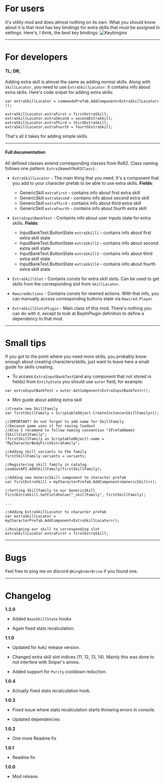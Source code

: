 # For users
It's utility mod and does almost nothing on its own.
What you should know about it is that mod has key bindings for extra skills that must be assigned in settings.
Here's, I think, the best key bindings:
![Keybingins](https://cdn.discordapp.com/attachments/706089456855154778/731500696800854036/Settings.jpg)
***
# For developers
#### TL; DR;
Adding extra skill is almost the same as adding normal skills.
Along with `SkillLocator`, you need to use `ExtraSkillLocator`. It contains info about extra skills. 
Here's code snipet for adding extra skills:
```
var extraSkillLocator = commandoPrefab.AddComponent<ExtraSkillLocator>();

extraSkillLocator.extraFirst = firstExtraSkill;
extraSkillLocator.extraSecond = secondExtraSkill;
extraSkillLocator.extraThird = thirdExtraSkill;
extraSkillLocator.extraFourth = fourthExtraSkill;
```
That's all it takes for adding simple skills.
***
#### Full documentation
All defined classes extend corresponding classes from RoR2. Class naming follows one pattern: `Extra{NameOfRoR2Class}.`

* `ExtraSkillLocator` - The main thing that you need. It's a component that you add to your character prefab to be able to use extra skills.
**Fields**:
    * GenericSkill `extraFirst` - contains info about first extra skill
    * GenericSkill `extraSecond` - contains info about second extra skill
    * GenericSkill `extraThird` - contains info about third extra skill
    * GenericSkill `extraFourth` - contains info about fourth extra skill

* `ExtraInputBankTest` - Containts info about user inputs state for extra skills.
**Fields**:
    * InputBankTest.ButtonState `extraSkill1` - contains info about first extra skill state
    * InputBankTest.ButtonState `extraSkill2` - contains info about second extra skill state
    * InputBankTest.ButtonState `extraSkill3` - contains info about third extra skill state
    * InputBankTest.ButtonState `extraSkill4` - contains info about fourth extra skill state

* `ExtraSkillSlot` - Contains consts for extra skill slots. Can be used to get skills from the corresponding slot from `SkillLocator`.

* `RewiredActions` - Contains consts for rewired actions. With that info, you can manually access corresponding buttons state via `Rewired.Player`

* `ExtraSkillSlotsPlugin` - Main class of this mod. There's nothing you can do with it, except to look at BepInPlugin definition to define a dependency to that mod.
***
# Small tips
If you got to the point where you need more skills, you probably know enough about creating characters/skills, just want to leave here a small guide for skills creating.

* To access `ExtraInputBankTest`(and any component that not stored in fields) from `EntityState` you should use `outer` field, for example:
```
var extraInputBankTest = outer.GetComponent<ExtraInputBankTest>();
```

* Mini guide about adding extra skill
```
//Create new SkillFamily
var firstSkillFamily = ScriptableObject.CreateInstance<SkillFamily>();

//IMPORTANT! Do not forget to add name for SkillFamily 
//because game uses it for saving loadout
//Also I recomend to follow naming convention "{PrefabName}{SkillSlot}Family";
(firstSkillFamily as ScriptableObject).name = "MyCharacterBodyFirstExtraFamily";

//Adding skill variants to the family
firstSkillFamily.variants = variants;

//Registering skill family in catalog
LoadoutAPI.AddSkillFamily(firstSkillFamily);

//Adding new GenericSkill component to character prefab
var firstExtraSkill = myCharacterPrefab.AddComponent<GenericSkill>();

//Setting SkillFamily to our GenericSkill
firstExtraSkill.SetFieldValue("_skillFamily", firstSkillFamily);

...

//Adding ExtraSkillLocator to character prefab
var extraSkillLocator = myCharacterPrefab.AddComponent<ExtraSkillLocator>();

//Assigning our skill to corresponding slot
extraSkillLocator.extraFirst = firstExtraSkill;
```
***
# Bugs
Feel free to ping me on discord `@KingEnderBrine` if you found one.

***
# Changelog

**1.2.0**

* Added `BaseSkillState` hooks

* Again fixed stats recalculation.

**1.1.0**

* Updated for `RoR2` release version.

* Changed extra skill slot indices (11, 12, 13, 14). Mainly this was done to not interfere with Sniper's ammo.

* Added support for `Purity` cooldown reduction.

**1.0.4**

* Actually fixed stats recalculation hook.

**1.0.3**

* Fixed issue where stats recalculation starts throwing errors in console.

* Updated dependencies

**1.0.2**

* One more Readme fix

**1.0.1**

* Readme fix

**1.0.0**

* Mod release.